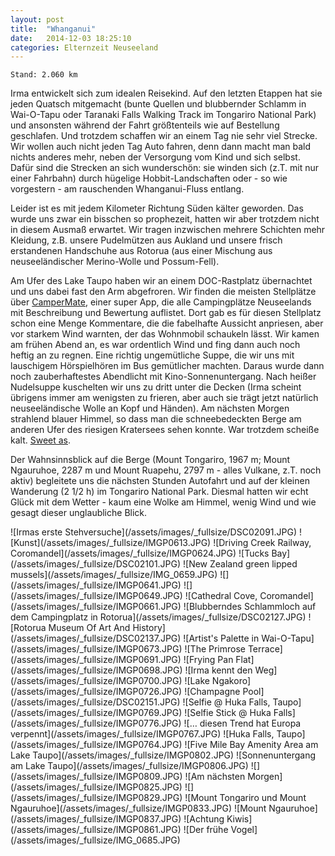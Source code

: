 ```yaml
---
layout: post
title:  "Whanganui"
date:   2014-12-03 18:25:10
categories: Elternzeit Neuseeland
---
```

	Stand: 2.060 km

Irma entwickelt sich zum idealen Reisekind. Auf den letzten Etappen hat sie jeden Quatsch mitgemacht (bunte Quellen und blubbernder Schlamm in Wai-O-Tapu oder Taranaki Falls Walking Track im Tongariro National Park) und ansonsten während der Fahrt größtenteils wie auf Bestellung geschlafen. Und trotzdem schaffen wir an einem Tag nie sehr viel Strecke. Wir wollen auch nicht jeden Tag Auto fahren, denn dann macht man bald nichts anderes mehr, neben der Versorgung vom Kind und sich selbst. Dafür sind die Strecken an sich wunderschön: sie winden sich (z.T. mit nur einer Fahrbahn) durch hügelige Hobbit-Landschaften oder - so wie vorgestern - am rauschenden Whanganui-Fluss entlang.

Leider ist es mit jedem Kilometer Richtung Süden kälter geworden. Das wurde uns zwar ein bisschen so prophezeit, hatten wir aber trotzdem nicht in diesem Ausmaß erwartet. Wir tragen inzwischen mehrere Schichten mehr Kleidung, z.B. unsere Pudelmützen aus Aukland und unsere frisch erstandenen Handschuhe aus Rotorua (aus einer Mischung aus neuseeländischer Merino-Wolle und Possum-Fell).

Am Ufer des Lake Taupo haben wir an einem DOC-Rastplatz übernachtet und uns dabei fast den Arm abgefroren. Wir finden die meisten Stellplätze über [CamperMate][campermate], einer super App, die alle Campingplätze Neuseelands mit Beschreibung und Bewertung auflistet. Dort gab es für diesen Stellplatz schon eine Menge Kommentare, die die fabelhafte Aussicht anpriesen, aber vor starkem Wind warnten, der das Wohnmobil schaukeln lässt. Wir kamen am frühen Abend an, es war ordentlich Wind und fing dann auch noch heftig an zu regnen. Eine richtig ungemütliche Suppe, die wir uns mit lauschigem Hörspielhören im Bus gemütlicher machten. Daraus wurde dann noch zauberhaftestes Abendlicht mit Kino-Sonnenuntergang. Nach heißer Nudelsuppe kuschelten wir uns zu dritt unter die Decken (Irma scheint übrigens immer am wenigsten zu frieren, aber auch sie trägt jetzt natürlich neuseeländische Wolle an Kopf und Händen). Am nächsten Morgen strahlend blauer Himmel, so dass man die schneebedeckten Berge am anderen Ufer des riesigen Kratersees sehen konnte. War trotzdem scheiße kalt. [Sweet as][sweetas].

Der Wahnsinnsblick auf die Berge (Mount Tongariro, 1967 m; Mount Ngauruhoe, 2287 m und Mount Ruapehu, 2797 m - alles Vulkane, z.T. noch aktiv) begleitete uns die nächsten Stunden Autofahrt und auf der kleinen Wanderung (2 1/2 h) im Tongariro National Park. Diesmal hatten wir echt Glück mit dem Wetter - kaum eine Wolke am Himmel, wenig Wind und wie gesagt dieser unglaubliche Blick.

<div class="carousel">
![Irmas erste Stehversuche](/assets/images/_fullsize/DSC02091.JPG)
![Kunst](/assets/images/_fullsize/IMGP0613.JPG)
![Driving Creek Railway, Coromandel](/assets/images/_fullsize/IMGP0624.JPG)
![Tucks Bay](/assets/images/_fullsize/DSC02101.JPG)
![New Zealand green lipped mussels](/assets/images/_fullsize/IMG_0659.JPG)
![](/assets/images/_fullsize/IMGP0641.JPG)
![](/assets/images/_fullsize/IMGP0649.JPG)
![Cathedral Cove, Coromandel](/assets/images/_fullsize/IMGP0661.JPG)
![Blubberndes Schlammloch auf dem Campingplatz in Rotorua](/assets/images/_fullsize/DSC02127.JPG)
![Rotorua Museum Of Art And History](/assets/images/_fullsize/DSC02137.JPG)
![Artist's Palette in Wai-O-Tapu](/assets/images/_fullsize/IMGP0673.JPG)
![The Primrose Terrace](/assets/images/_fullsize/IMGP0691.JPG)
![Frying Pan Flat](/assets/images/_fullsize/IMGP0698.JPG)
![Irma kennt den Weg](/assets/images/_fullsize/IMGP0700.JPG)
![Lake Ngakoro](/assets/images/_fullsize/IMGP0726.JPG)
![Champagne Pool](/assets/images/_fullsize/DSC02151.JPG)
![Selfie @ Huka Falls, Taupo](/assets/images/_fullsize/IMGP0769.JPG)
![Selfie Stick @ Huka Falls](/assets/images/_fullsize/IMGP0776.JPG)
![… diesen Trend hat Europa verpennt](/assets/images/_fullsize/IMGP0767.JPG)
![Huka Falls, Taupo](/assets/images/_fullsize/IMGP0764.JPG)
![Five Mile Bay Amenity Area am Lake Taupo](/assets/images/_fullsize/IMGP0802.JPG)
![Sonnenuntergang am Lake Taupo](/assets/images/_fullsize/IMGP0806.JPG)
![](/assets/images/_fullsize/IMGP0809.JPG)
![Am nächsten Morgen](/assets/images/_fullsize/IMGP0825.JPG)
![](/assets/images/_fullsize/IMGP0829.JPG)
![Mount Tongariro und Mount Ngauruhoe](/assets/images/_fullsize/IMGP0833.JPG)
![Mount Ngauruhoe](/assets/images/_fullsize/IMGP0837.JPG)
![Achtung Kiwis](/assets/images/_fullsize/IMGP0861.JPG)
![Der frühe Vogel](/assets/images/_fullsize/IMG_0685.JPG)
</div>

[campermate]: http://www.campermate.co.nz/
[sweetas]: http://www.urbandictionary.com/define.php?term=sweet%20as
